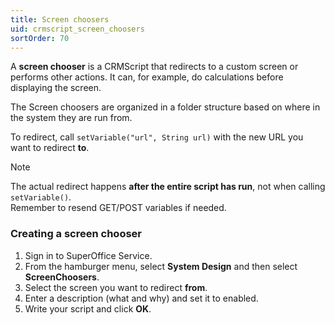 ```yaml
---
title: Screen choosers
uid: crmscript_screen_choosers
sortOrder: 70
---
```


A **screen chooser** is a CRMScript that redirects to a custom screen or performs other actions. It can, for example, do calculations before displaying the screen.

The Screen choosers are organized in a folder structure based on where in the system they are run from.

To redirect, call `setVariable("url", String url)` with the new URL you want to redirect **to**.

> [!NOTE]
> The actual redirect happens **after the entire script has run**, not when calling `setVariable()`.<br/>Remember to resend GET/POST variables if needed.

### Creating a screen chooser

1. Sign in to SuperOffice Service.
2. From the hamburger menu, select **System Design** and then select **ScreenChoosers**.
3. Select the screen you want to redirect **from**.
4. Enter a description (what and why) and set it to enabled.
5. Write your script and click **OK**.

